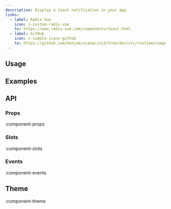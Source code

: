 ```yaml
---
description: Display a toast notification in your app.
links:
  - label: Radix Vue
    icon: i-custom-radix-vue
    to: https://www.radix-vue.com/components/toast.html
  - label: GitHub
    icon: i-simple-icons-github
    to: https://github.com/benjamincanac/ui3/tree/dev/src/runtime/components/Notification.vue
---
```


## Usage

## Examples

## API

### Props

:component-props

### Slots

:component-slots

### Events

:component-events

## Theme

:component-theme
